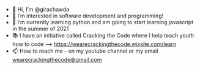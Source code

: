 - 👋 Hi, I’m @girachawda
- 👀 I’m interested in software development and programming!
- 🌱 I’m currently learning python and am going to start learning javascript in the summer of 2021
- 📚 I have an initiative called Cracking the Code where I help teach youth how to code --> https://wearecrackingthecode.wixsite.com/learn
- 📫 How to reach me - on my youtube channel or my email wearecrackingthecode@gmail.com

<!---
girachawda/girachawda is a ✨ special ✨ repository because its `README.md` (this file) appears on your GitHub profile.
You can click the Preview link to take a look at your changes.
--->
